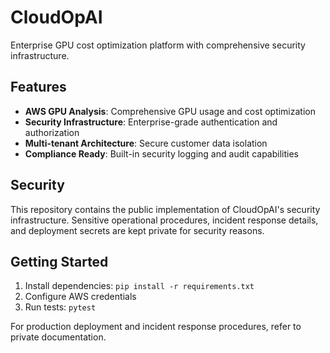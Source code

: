 # CloudOpAI

Enterprise GPU cost optimization platform with comprehensive security infrastructure.

## Features

- **AWS GPU Analysis**: Comprehensive GPU usage and cost optimization
- **Security Infrastructure**: Enterprise-grade authentication and authorization
- **Multi-tenant Architecture**: Secure customer data isolation
- **Compliance Ready**: Built-in security logging and audit capabilities

## Security

This repository contains the public implementation of CloudOpAI's security infrastructure. Sensitive operational procedures, incident response details, and deployment secrets are kept private for security reasons.

## Getting Started

1. Install dependencies: `pip install -r requirements.txt`
2. Configure AWS credentials
3. Run tests: `pytest`

For production deployment and incident response procedures, refer to private documentation.